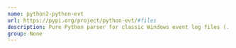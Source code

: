 ```yaml
---
name: python2-python-evt
url: https://pypi.org/project/python-evt/#files
description: Pure Python parser for classic Windows event log files (.
group: None
---
```

